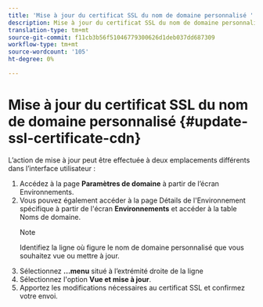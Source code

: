 ```yaml
---
title: 'Mise à jour du certificat SSL du nom de domaine personnalisé '
description: Mise à jour du certificat SSL du nom de domaine personnalisé
translation-type: tm+mt
source-git-commit: f11cb3b56f51046779300626d1deb037dd687309
workflow-type: tm+mt
source-wordcount: '105'
ht-degree: 0%

---
```


# Mise à jour du certificat SSL du nom de domaine personnalisé {#update-ssl-certificate-cdn}

L’action de mise à jour peut être effectuée à deux emplacements différents dans l’interface utilisateur :

1. Accédez à la page **Paramètres de domaine** à partir de l’écran Environnements.
1. Vous pouvez également accéder à la page Détails de l&#39;Environnement spécifique à partir de l&#39;écran **Environnements** et accéder à la table Noms de domaine.
   >[!NOTE]
   >Identifiez la ligne où figure le nom de domaine personnalisé que vous souhaitez vue ou mettre à jour.
1. Sélectionnez **...menu** situé à l’extrémité droite de la ligne
1. Sélectionnez l&#39;option **Vue et mise à jour**.
1. Apportez les modifications nécessaires au certificat SSL et confirmez votre envoi.
